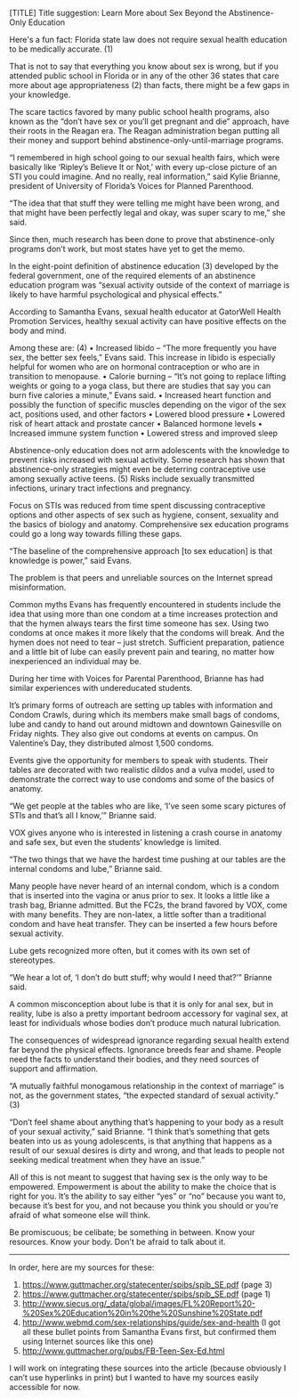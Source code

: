  [TITLE] Title suggestion: Learn More about Sex Beyond the Abstinence-Only Education 

Here's a fun fact: Florida state law does not require sexual health education to be medically accurate. (1) 

That is not to say that everything you know about sex is wrong, but if you attended public school in Florida or in any of the other 36 states that care more about age appropriateness (2) than facts, there might be a few gaps in your knowledge. 

The scare tactics favored by many public school health programs, also known as the “don’t have sex or you’ll get pregnant and die” approach, have their roots in the Reagan era. The Reagan administration began putting all their money and support behind abstinence-only-until-marriage programs. 

“I remembered in high school going to our sexual health fairs, which were basically like ‘Ripley’s Believe It or Not,’ with every up-close picture of an STI you could imagine. And no really, real information,” said Kylie Brianne, president of University of Florida’s Voices for Planned Parenthood. 

“The idea that that stuff they were telling me might have been wrong, and that might have been perfectly legal and okay, was super scary to me,” she said. 


Since then, much research has been done to prove that abstinence-only programs don’t work, but most states have yet to get the memo. 

In the eight-point definition of abstinence education (3) developed by the federal government, one of the required elements of an abstinence education program was “sexual activity outside of the context of marriage is likely to have harmful psychological and physical effects.” 

According to Samantha Evans, sexual health educator at GatorWell Health Promotion Services, healthy sexual activity can have positive effects on the body and mind. 

Among these are: (4)
• Increased libido – “The more frequently you have sex, the better sex feels,” Evans said. This increase in libido is especially helpful for women who are on hormonal contraception or who are in transition to menopause. 
• Calorie burning – “It’s not going to replace lifting weights or going to a yoga class, but there are studies that say you can burn five calories a minute,” Evans said.
• Increased heart function and possibly the function of specific muscles depending on the vigor of the sex act, positions used, and other factors
• Lowered blood pressure 
• Lowered risk of heart attack and prostate cancer
• Balanced hormone levels
• Increased immune system function
• Lowered stress and improved sleep

Abstinence-only education does not arm adolescents with the knowledge to prevent risks increased with sexual activity. Some research has shown that abstinence-only strategies might even be deterring contraceptive use among sexually active teens. (5) Risks include sexually transmitted infections, urinary tract infections and pregnancy. 

Focus on STIs was reduced from time spent discussing contraceptive options and other aspects of sex such as hygiene, consent, sexuality and the basics of biology and anatomy. Comprehensive sex education programs could go a long way towards filling these gaps.

“The baseline of the comprehensive approach [to sex education] is that knowledge is power,” said Evans.

The problem is that peers and unreliable sources on the Internet spread misinformation.  

Common myths Evans has frequently encountered in students include the idea that using more than one condom at a time increases protection and that the hymen always tears the first time someone has sex. Using two condoms at once makes it more likely that the condoms will break. And the hymen does not need to tear – just stretch. Sufficient preparation, patience and a little bit of lube can easily prevent pain and tearing, no matter how inexperienced an individual may be. 

During her time with Voices for Parental Parenthood, Brianne has had similar experiences with undereducated students. 

It’s primary forms of outreach are setting up tables with information and Condom Crawls, during which its members make small bags of condoms, lube and candy to hand out around midtown and downtown Gainesville on Friday nights. They also give out condoms at events on campus. On Valentine’s Day, they distributed almost 1,500 condoms. 

Events give the opportunity for members to speak with students. Their tables are decorated with two realistic dildos and a vulva model, used to demonstrate the correct way to use condoms and some of the basics of anatomy.

“We get people at the tables who are like, ‘I’ve seen some scary pictures of STIs and that’s all I know,’” Brianne said.

VOX gives anyone who is interested in listening a crash course in anatomy and safe sex, but even the students’ knowledge is limited. 

“The two things that we have the hardest time pushing at our tables are the internal condoms and lube,” Brianne said.

Many people have never heard of an internal condom, which is a condom that is inserted into the vagina or anus prior to sex. It looks a little like a trash bag, Brianne admitted. But the FC2s, the brand favored by VOX, come with many benefits. They are non-latex, a little softer than a traditional condom and have heat transfer. They can be inserted a few hours before sexual activity. 

Lube gets recognized more often, but it comes with its own set of stereotypes.

“We hear a lot of, ‘I don’t do butt stuff; why would I need that?’” Brianne said. 

A common misconception about lube is that it is only for anal sex, but in reality, lube is also a pretty important bedroom accessory for vaginal sex, at least for individuals whose bodies don’t produce much natural lubrication. 

The consequences of widespread ignorance regarding sexual health extend far beyond the physical effects. Ignorance breeds fear and shame. People need the facts to understand their bodies, and they need sources of support and affirmation. 

“A mutually faithful monogamous relationship in the context of marriage” is not, as the government states, “the expected standard of sexual activity.” (3) 

“Don’t feel shame about anything that’s happening to your body as a result of your sexual activity,” said Brianne. “I think that’s something that gets beaten into us as young adolescents, is that anything that happens as a result of our sexual desires is dirty and wrong, and that leads to people not seeking medical treatment when they have an issue.”

All of this is not meant to suggest that having sex is the only way to be empowered. Empowerment is about the ability to make the choice that is right for you. It’s the ability to say either “yes” or “no” because you want to, because it’s best for you, and not because you think you should or you’re afraid of what someone else will think.

Be promiscuous; be celibate; be something in between. Know your resources. Know your body. Don’t be afraid to talk about it.

***
In order, here are my sources for these:
1) https://www.guttmacher.org/statecenter/spibs/spib_SE.pdf (page 3)
2) https://www.guttmacher.org/statecenter/spibs/spib_SE.pdf (page 1)
3) http://www.siecus.org/_data/global/images/FL%20Report%20-%20Sex%20Education%20in%20the%20Sunshine%20State.pdf
4) http://www.webmd.com/sex-relationships/guide/sex-and-health (I got all these bullet points from Samantha Evans first, but confirmed them using Internet sources like this one)
5) http://www.guttmacher.org/pubs/FB-Teen-Sex-Ed.html

I will work on integrating these sources into the article (because obviously I can’t use hyperlinks in print) but I wanted to have my sources easily accessible for now.


